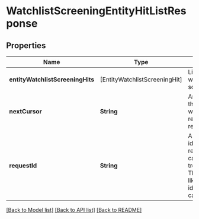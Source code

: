 # WatchlistScreeningEntityHitListResponse

## Properties
Name | Type | Description | Notes
------------ | ------------- | ------------- | -------------
**entityWatchlistScreeningHits** | [EntityWatchlistScreeningHit] | List of entity watchlist screening hits | 
**nextCursor** | **String** | An identifier that determines which page of results you receive. | 
**requestId** | **String** | A unique identifier for the request, which can be used for troubleshooting. This identifier, like all Plaid identifiers, is case sensitive. | 

[[Back to Model list]](../README.md#documentation-for-models) [[Back to API list]](../README.md#documentation-for-api-endpoints) [[Back to README]](../README.md)


